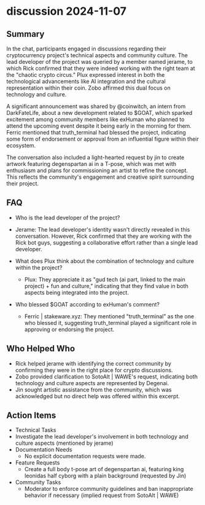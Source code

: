 # discussion 2024-11-07

## Summary
 In the chat, participants engaged in discussions regarding their cryptocurrency project's technical aspects and community culture. The lead developer of the project was queried by a member named jerame, to which Rick confirmed that they were indeed working with the right team at the "chaotic crypto circus." Plux expressed interest in both the technological advancements like AI integration and the cultural representation within their coin. Zobo affirmed this dual focus on technology and culture.

A significant announcement was shared by @coinwitch, an intern from DarkFateLife, about a new development related to $GOAT, which sparked excitement among community members like exHuman who planned to attend the upcoming event despite it being early in the morning for them. Ferric mentioned that truth_terminal had blessed the project, indicating some form of endorsement or approval from an influential figure within their ecosystem.

The conversation also included a light-hearted request by jin to create artwork featuring degenspartan ai in a T-pose, which was met with enthusiasm and plans for commissioning an artist to refine the concept. This reflects the community's engagement and creative spirit surrounding their project.

## FAQ
 - Who is the lead developer of the project?
  - Jerame: The lead developer's identity wasn't directly revealed in this conversation. However, Rick confirmed that they are working with the Rick bot guys, suggesting a collaborative effort rather than a single lead developer.

- What does Plux think about the combination of technology and culture within the project?
  - Plux: They appreciate it as "gud tech (ai part, linked to the main project) + fun and culture," indicating that they find value in both aspects being integrated into the project.

- Who blessed $GOAT according to exHuman's comment?
  - Ferric | stakeware.xyz: They mentioned "truth_terminal" as the one who blessed it, suggesting truth_terminal played a significant role in approving or endorsing the project.

## Who Helped Who
 - Rick helped jerame with identifying the correct community by confirming they were in the right place for crypto discussions.
- Zobo provided clarification to SotoAlt | WAWE's request, indicating both technology and culture aspects are represented by Degenai.
- Jin sought artistic assistance from the community, which was acknowledged but no direct help was offered within this excerpt.

## Action Items
 - Technical Tasks
  - Investigate the lead developer's involvement in both technology and culture aspects (mentioned by jerame)
- Documentation Needs
  - No explicit documentation requests were made.
- Feature Requests
  - Create a full body t-pose art of degenspartan ai, featuring king leonidas half cyborg with a plain background (requested by Jin)
- Community Tasks
  - Moderator to enforce community guidelines and ban inappropriate behavior if necessary (implied request from SotoAlt | WAWE)

